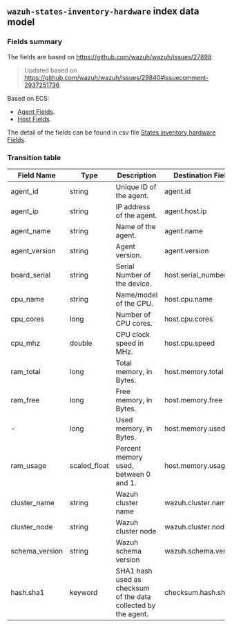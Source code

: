 ## `wazuh-states-inventory-hardware` index data model

### Fields summary

The fields are based on https://github.com/wazuh/wazuh/issues/27898

> Updated based on https://github.com/wazuh/wazuh/issues/29840#issuecomment-2937251736

Based on ECS:

- [Agent Fields](https://www.elastic.co/guide/en/ecs/current/ecs-agent.html).
- [Host Fields](https://www.elastic.co/guide/en/ecs/current/ecs-host.html).

The detail of the fields can be found in csv file [States inventory hardware Fields](fields.csv).

### Transition table

| Field Name     | Type         | Description                                                    | Destination Field    | Custom |
|----------------|--------------|----------------------------------------------------------------|----------------------|--------|
| agent_id       | string       | Unique ID of the agent.                                        | agent.id             | FALSE  |
| agent_ip       | string       | IP address of the agent.                                       | agent.host.ip        | TRUE   |
| agent_name     | string       | Name of the agent.                                             | agent.name           | FALSE  |
| agent_version  | string       | Agent version.                                                 | agent.version        | FALSE  |
| board_serial   | string       | Serial Number of the device.                                   | host.serial_number   | TRUE   |
| cpu_name       | string       | Name/model of the CPU.                                         | host.cpu.name        | TRUE   |
| cpu_cores      | long         | Number of CPU cores.                                           | host.cpu.cores       | TRUE   |
| cpu_mhz        | double       | CPU clock speed in MHz.                                        | host.cpu.speed       | TRUE   |
| ram_total      | long         | Total memory, in Bytes.                                        | host.memory.total    | TRUE   |
| ram_free       | long         | Free memory, in Bytes.                                         | host.memory.free     | TRUE   |
| -              | long         | Used memory, in Bytes.                                         | host.memory.used     | TRUE   |
| ram_usage      | scaled_float | Percent memory used, between 0 and 1.                          | host.memory.usage    | TRUE   |
| cluster_name   | string       | Wazuh cluster name                                             | wazuh.cluster.name   | TRUE   |
| cluster_node   | string       | Wazuh cluster node                                             | wazuh.cluster.node   | TRUE   |
| schema_version | string       | Wazuh schema version                                           | wazuh.schema.version | TRUE   |
| hash.sha1      | keyword      | SHA1 hash used as checksum of the data collected by the agent. | checksum.hash.sha1   | TRUE   |

